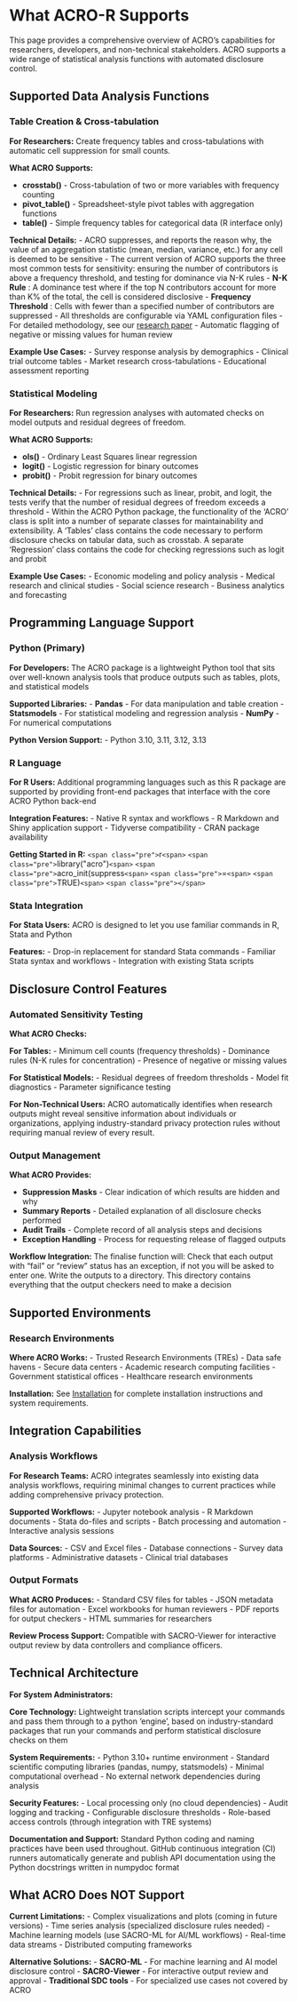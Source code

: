 # What ACRO-R Supports


This page provides a comprehensive overview of ACRO’s capabilities for researchers, developers, and non-technical stakeholders. ACRO supports a wide range of statistical analysis functions with automated disclosure control.

## Supported Data Analysis Functions

### Table Creation & Cross-tabulation

**For Researchers:** Create frequency tables and cross-tabulations with automatic cell suppression for small counts.

**What ACRO Supports:**

* **crosstab()** - Cross-tabulation of two or more variables with frequency counting
* **pivot_table()** - Spreadsheet-style pivot tables with aggregation functions
* **table()** - Simple frequency tables for categorical data (R interface only)

**Technical Details:** - ACRO suppresses, and reports the reason why, the value of an aggregation statistic (mean, median, variance, etc.) for any cell is deemed to be sensitive - The current version of ACRO supports the three most common tests for sensitivity: ensuring the number of contributors is above a frequency threshold, and testing for dominance via N-K rules -  **N-K Rule** : A dominance test where if the top N contributors account for more than K% of the total, the cell is considered disclosive -  **Frequency Threshold** : Cells with fewer than a specified number of contributors are suppressed - All thresholds are configurable via YAML configuration files - For detailed methodology, see our [research paper](https://doi.org/10.1109/TP.2025.3566052) - Automatic flagging of negative or missing values for human review

**Example Use Cases:** - Survey response analysis by demographics - Clinical trial outcome tables - Market research cross-tabulations - Educational assessment reporting

### Statistical Modeling

**For Researchers:** Run regression analyses with automated checks on model outputs and residual degrees of freedom.

**What ACRO Supports:**

* **ols()** - Ordinary Least Squares linear regression
* **logit()** - Logistic regression for binary outcomes
* **probit()** - Probit regression for binary outcomes

**Technical Details:** - For regressions such as linear, probit, and logit, the tests verify that the number of residual degrees of freedom exceeds a threshold - Within the ACRO Python package, the functionality of the ‘ACRO’ class is split into a number of separate classes for maintainability and extensibility. A ‘Tables’ class contains the code necessary to perform disclosure checks on tabular data, such as crosstab. A separate ‘Regression’ class contains the code for checking regressions such as logit and probit

**Example Use Cases:** - Economic modeling and policy analysis - Medical research and clinical studies - Social science research - Business analytics and forecasting

## Programming Language Support

### Python (Primary)

**For Developers:** The ACRO package is a lightweight Python tool that sits over well-known analysis tools that produce outputs such as tables, plots, and statistical models

**Supported Libraries:** - **Pandas** - For data manipulation and table creation - **Statsmodels** - For statistical modeling and regression analysis - **NumPy** - For numerical computations

**Python Version Support:** - Python 3.10, 3.11, 3.12, 3.13

### R Language

**For R Users:** Additional programming languages such as this R package are supported by providing front-end packages that interface with the core ACRO Python back-end

**Integration Features:** - Native R syntax and workflows - R Markdown and Shiny application support - Tidyverse compatibility - CRAN package availability

**Getting Started in R:** `<span class="pre">`r`<span>` `<span class="pre">`library("acro")`<span>` `<span class="pre">`acro_init(suppress`<span>` `<span class="pre">`=`<span>` `<span class="pre">`TRUE)`<span>` `<span class="pre"></span>`

### Stata Integration

**For Stata Users:** ACRO is designed to let you use familiar commands in R, Stata and Python

**Features:** - Drop-in replacement for standard Stata commands - Familiar Stata syntax and workflows - Integration with existing Stata scripts

## Disclosure Control Features

### Automated Sensitivity Testing

**What ACRO Checks:**

**For Tables:** - Minimum cell counts (frequency thresholds) - Dominance rules (N-K rules for concentration) - Presence of negative or missing values

**For Statistical Models:** - Residual degrees of freedom thresholds - Model fit diagnostics - Parameter significance testing

**For Non-Technical Users:** ACRO automatically identifies when research outputs might reveal sensitive information about individuals or organizations, applying industry-standard privacy protection rules without requiring manual review of every result.

### Output Management

**What ACRO Provides:**

* **Suppression Masks** - Clear indication of which results are hidden and why
* **Summary Reports** - Detailed explanation of all disclosure checks performed
* **Audit Trails** - Complete record of all analysis steps and decisions
* **Exception Handling** - Process for requesting release of flagged outputs

**Workflow Integration:** The finalise function will: Check that each output with “fail” or “review” status has an exception, if not you will be asked to enter one. Write the outputs to a directory. This directory contains everything that the output checkers need to make a decision

## Supported Environments

### Research Environments

**Where ACRO Works:** - Trusted Research Environments (TREs) - Data safe havens - Secure data centers - Academic research computing facilities - Government statistical offices - Healthcare research environments

**Installation:** See [Installation](https://jessuwe.github.io/ACRO/installation.html) for complete installation instructions and system requirements.

## Integration Capabilities

### Analysis Workflows

**For Research Teams:** ACRO integrates seamlessly into existing data analysis workflows, requiring minimal changes to current practices while adding comprehensive privacy protection.

**Supported Workflows:** - Jupyter notebook analysis - R Markdown documents - Stata do-files and scripts - Batch processing and automation - Interactive analysis sessions

**Data Sources:** - CSV and Excel files - Database connections - Survey data platforms - Administrative datasets - Clinical trial databases

### Output Formats

**What ACRO Produces:** - Standard CSV files for tables - JSON metadata files for automation - Excel workbooks for human reviewers - PDF reports for output checkers - HTML summaries for researchers

**Review Process Support:** Compatible with SACRO-Viewer for interactive output review by data controllers and compliance officers.

## Technical Architecture

**For System Administrators:**

**Core Technology:** Lightweight translation scripts intercept your commands and pass them through to a python ‘engine’, based on industry-standard packages that run your commands and perform statistical disclosure checks on them

**System Requirements:** - Python 3.10+ runtime environment - Standard scientific computing libraries (pandas, numpy, statsmodels) - Minimal computational overhead - No external network dependencies during analysis

**Security Features:** - Local processing only (no cloud dependencies) - Audit logging and tracking - Configurable disclosure thresholds - Role-based access controls (through integration with TRE systems)

**Documentation and Support:** Standard Python coding and naming practices have been used throughout. GitHub continuous integration (CI) runners automatically generate and publish API documentation using the Python docstrings written in numpydoc format

## What ACRO Does NOT Support

**Current Limitations:** - Complex visualizations and plots (coming in future versions) - Time series analysis (specialized disclosure rules needed) - Machine learning models (use SACRO-ML for AI/ML workflows) - Real-time data streams - Distributed computing frameworks

**Alternative Solutions:** - **SACRO-ML** - For machine learning and AI model disclosure control - **SACRO-Viewer** - For interactive output review and approval - **Traditional SDC tools** - For specialized use cases not covered by ACRO

